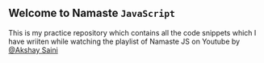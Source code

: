 ## Welcome to Namaste `JavaScript`

This is my practice repository which contains all the code snippets which I have wriiten while watching the playlist of Namaste JS on Youtube by [@Akshay Saini](https://youtube.com/playlist?list=PLlasXeu85E9cQ32gLCvAvr9vNaUccPVNP)
